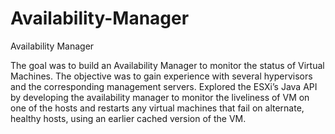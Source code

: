 # Availability-Manager
Availability Manager


The goal was to build an Availability Manager to monitor the status of Virtual Machines. 
The objective was to gain experience with several hypervisors and the corresponding management servers. Explored the ESXi’s Java API by developing the availability manager to monitor the liveliness of VM on one of the hosts and restarts any virtual machines that fail on alternate, healthy hosts, using an earlier cached version of the VM.
